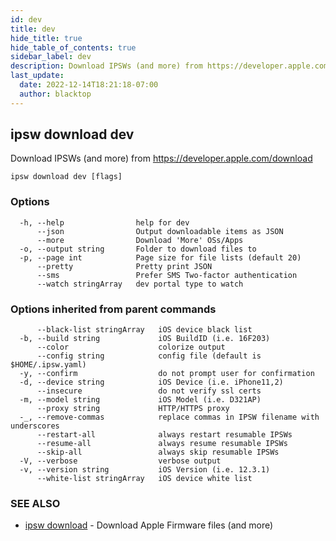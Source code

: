 ```yaml
---
id: dev
title: dev
hide_title: true
hide_table_of_contents: true
sidebar_label: dev
description: Download IPSWs (and more) from https://developer.apple.com/download
last_update:
  date: 2022-12-14T18:21:18-07:00
  author: blacktop
---
```

## ipsw download dev

Download IPSWs (and more) from https://developer.apple.com/download

```
ipsw download dev [flags]
```

### Options

```
  -h, --help                help for dev
      --json                Output downloadable items as JSON
      --more                Download 'More' OSs/Apps
  -o, --output string       Folder to download files to
  -p, --page int            Page size for file lists (default 20)
      --pretty              Pretty print JSON
      --sms                 Prefer SMS Two-factor authentication
      --watch stringArray   dev portal type to watch
```

### Options inherited from parent commands

```
      --black-list stringArray   iOS device black list
  -b, --build string             iOS BuildID (i.e. 16F203)
      --color                    colorize output
      --config string            config file (default is $HOME/.ipsw.yaml)
  -y, --confirm                  do not prompt user for confirmation
  -d, --device string            iOS Device (i.e. iPhone11,2)
      --insecure                 do not verify ssl certs
  -m, --model string             iOS Model (i.e. D321AP)
      --proxy string             HTTP/HTTPS proxy
  -_, --remove-commas            replace commas in IPSW filename with underscores
      --restart-all              always restart resumable IPSWs
      --resume-all               always resume resumable IPSWs
      --skip-all                 always skip resumable IPSWs
  -V, --verbose                  verbose output
  -v, --version string           iOS Version (i.e. 12.3.1)
      --white-list stringArray   iOS device white list
```

### SEE ALSO

* [ipsw download](/docs/cli/ipsw/download)	 - Download Apple Firmware files (and more)

